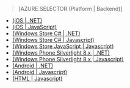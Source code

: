 > [AZURE.SELECTOR (Platform | Backend)]
- [(iOS | .NET)](/zh-cn/documentation/articles/mobile-services-dotnet-backend-ios-call-custom-api/)
- [(iOS | JavaScript)](/zh-cn/documentation/articles/mobile-services-ios-call-custom-api/)
- [(Windows Store C# | .NET)](/zh-cn/documentation/articles/mobile-services-dotnet-backend-windows-store-dotnet-call-custom-api/)
- [(Windows Store C# | Javascript)](/zh-cn/documentation/articles/mobile-services-windows-store-dotnet-call-custom-api/)
- [(Windows Store JavaScript | Javascript)](/zh-cn/documentation/articles/mobile-services-windows-store-javascript-call-custom-api/)
- [(Windows Phone Silverlight 8.x | .NET)](/zh-cn/documentation/articles/mobile-services-dotnet-backend-windows-phone-call-custom-api/)
- [(Windows Phone Silverlight 8.x | Javascript)](/zh-cn/documentation/articles/mobile-services-windows-phone-call-custom-api/)
- [(Android | .NET)](/zh-cn/documentation/articles/mobile-services-dotnet-backend-android-call-custom-api/)
- [(Android | Javascript)](/zh-cn/documentation/articles/mobile-services-android-call-custom-api/)
- [(HTML | Javascript)](/zh-cn/documentation/articles/mobile-services-html-call-custom-api/)

<!---HONumber=74-->